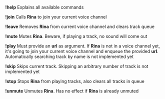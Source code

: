 **!help**
Explains all available commands

**!join**
Calls **Rina** to join your current voice channel

**!leave**
Removes **Rina** from current voice channel and clears track queue

**!mute**
Mutes **Rina**. Beware, if playing a track, no sound will come out

**!play**
Must provide an **url** as argument. If **Rina** is not in a voice channel yet, it's going to join your current voice channel and enqueue the provided **url**. Automatically searching track by name is not implemented yet

**!skip**
Skips current track. Skipping an arbitrary number of track is not implemented yet

**!stop**
Stops **Rina** from playing tracks, also clears all tracks in queue

**!unmute**
Unmutes **Rina**. Has no effect if **Rina** is already unmuted